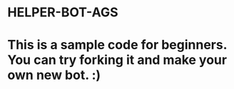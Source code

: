 # HELPER-BOT-AGS

# This is a sample code for beginners. You can try forking it and make your own new bot. :)  
